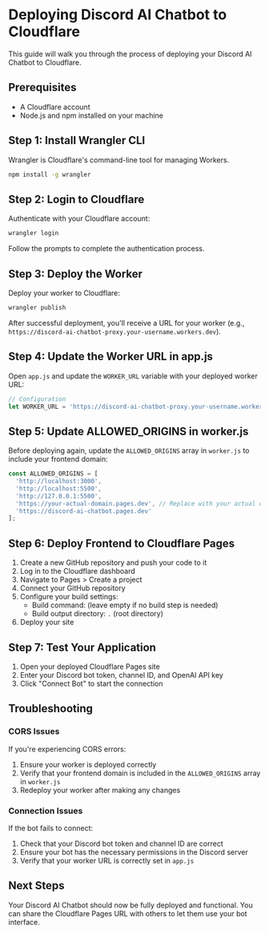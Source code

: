 # Deploying Discord AI Chatbot to Cloudflare

This guide will walk you through the process of deploying your Discord AI Chatbot to Cloudflare.

## Prerequisites

- A Cloudflare account
- Node.js and npm installed on your machine

## Step 1: Install Wrangler CLI

Wrangler is Cloudflare's command-line tool for managing Workers.

```bash
npm install -g wrangler
```

## Step 2: Login to Cloudflare

Authenticate with your Cloudflare account:

```bash
wrangler login
```

Follow the prompts to complete the authentication process.

## Step 3: Deploy the Worker

Deploy your worker to Cloudflare:

```bash
wrangler publish
```

After successful deployment, you'll receive a URL for your worker (e.g., `https://discord-ai-chatbot-proxy.your-username.workers.dev`).

## Step 4: Update the Worker URL in app.js

Open `app.js` and update the `WORKER_URL` variable with your deployed worker URL:

```javascript
// Configuration
let WORKER_URL = 'https://discord-ai-chatbot-proxy.your-username.workers.dev'; // Replace with your actual worker URL
```

## Step 5: Update ALLOWED_ORIGINS in worker.js

Before deploying again, update the `ALLOWED_ORIGINS` array in `worker.js` to include your frontend domain:

```javascript
const ALLOWED_ORIGINS = [
  'http://localhost:3000',
  'http://localhost:5500',
  'http://127.0.0.1:5500',
  'https://your-actual-domain.pages.dev', // Replace with your actual domain
  'https://discord-ai-chatbot.pages.dev'
];
```

## Step 6: Deploy Frontend to Cloudflare Pages

1. Create a new GitHub repository and push your code to it
2. Log in to the Cloudflare dashboard
3. Navigate to Pages > Create a project
4. Connect your GitHub repository
5. Configure your build settings:
   - Build command: (leave empty if no build step is needed)
   - Build output directory: `.` (root directory)
6. Deploy your site

## Step 7: Test Your Application

1. Open your deployed Cloudflare Pages site
2. Enter your Discord bot token, channel ID, and OpenAI API key
3. Click "Connect Bot" to start the connection

## Troubleshooting

### CORS Issues

If you're experiencing CORS errors:

1. Ensure your worker is deployed correctly
2. Verify that your frontend domain is included in the `ALLOWED_ORIGINS` array in `worker.js`
3. Redeploy your worker after making any changes

### Connection Issues

If the bot fails to connect:

1. Check that your Discord bot token and channel ID are correct
2. Ensure your bot has the necessary permissions in the Discord server
3. Verify that your worker URL is correctly set in `app.js`

## Next Steps

Your Discord AI Chatbot should now be fully deployed and functional. You can share the Cloudflare Pages URL with others to let them use your bot interface.